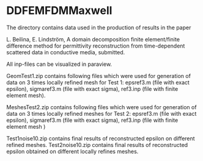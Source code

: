 # DDFEMFDMMaxwell

The directory contains data used in the production of results in the paper

L. Beilina, E. Lindström, A domain decomposition finite element/finite difference method
 for permittivity reconstruction from time-dependent scattered data in conductive media, submitted.

All inp-files can be visualized in paraview.

GeomTest1.zip contains following files which were used for generation of data on 3 times locally refined mesh for Test 1: epsref3.m (file with exact epsilon), sigmaref3.m  (file with exact sigma), ref3.inp (file with   finite element mesh). 

MeshesTest2.zip contains following files which were used for generation of data  on 3 times locally  refined meshes for Test 2: epsref3.m (file with exact epsilon), sigmaref3.m (file with exact sigma), ref3.inp (file with   finite element mesh ) 

Test1noise10.zip contains final results of reconstructed epsilon on different refined meshes.
Test2noise10.zip contains final results of reconstructed epsilon obtained on different locally refines meshes.

